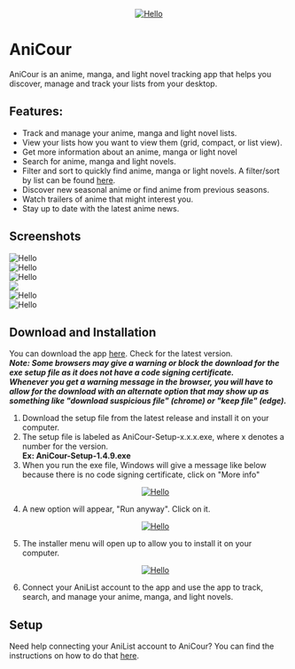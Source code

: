 <p align="center"><a href="#"><img src="https://github.com/ReStartQ/anicour/blob/main/images/banner/AniCourSmall.png" alt="Hello" /></a></p>

# AniCour

AniCour is an anime, manga, and light novel tracking app that helps you discover, manage and track your lists from your desktop.

## Features:

- Track and manage your anime, manga and light novel lists.
- View your lists how you want to view them (grid, compact, or list view).
- Get more information about an anime, manga or light novel
- Search for anime, manga and light novels.
- Filter and sort to quickly find anime, manga or light novels. A filter/sort by list can be found [here](https://github.com/ReStartQ/anicour/blob/main/help/FilterAndSortList.md).
- Discover new seasonal anime or find anime from previous seasons.
- Watch trailers of anime that might interest you.
- Stay up to date with the latest anime news.

## Screenshots

<img src="https://github.com/ReStartQ/anicour/blob/main/images/readme/AniCourGridView3.png?raw=True" alt="Hello" />
<br>
<img src="https://github.com/ReStartQ/anicour/blob/main/images/readme/AniCourSearch.png?raw=True" alt="Hello" />
<br>
<img src="https://github.com/ReStartQ/anicour/blob/main/images/readme/AniCourSeasons.png?raw=True" alt="Hello" />
<br>
<img src="https://github.com/ReStartQ/anicour/blob/main/images/readme/AniCourCompactAndList.png?raw=True"  />
<br>
<img src="https://github.com/ReStartQ/anicour/blob/main/images/readme/AniCourAdvancedSideBySide.png?raw=True" alt="Hello" />
<br>
<img src="https://github.com/ReStartQ/anicour/blob/main/images/readme/AniCourNewsSideBySide.png?raw=True" alt="Hello" />

## Download and Installation

You can download the app [here](https://github.com/ReStartQ/AniCour/releases). Check for the latest version.
<br /> **_Note: Some browsers may give a warning or block the download for the exe setup file as it does not have a code signing certificate._**
<br /> **_Whenever you get a warning message in the browser, you will have to allow for the download with an alternate option that may show up as something like "download suspicious file" (chrome) or "keep file" (edge)._**

1. Download the setup file from the latest release and install it on your computer.
2. The setup file is labeled as AniCour-Setup-x.x.x.exe, where x denotes a number for the version.
   <br/> **Ex: AniCour-Setup-1.4.9.exe**
3. When you run the exe file, Windows will give a message like below because there is no code signing certificate, click on "More info" <p align="center"><a href="#"><img src="https://github.com/ReStartQ/anicour/blob/main/images/help/AniCourNoCodeSigningInitial.png" alt="Hello" /></a></p>
4. A new option will appear, "Run anyway". Click on it. <p align="center"><a href="#"><img src="https://github.com/ReStartQ/anicour/blob/main/images/help/AniCourNoCodeSigning.png" alt="Hello" /></a></p>
5. The installer menu will open up to allow you to install it on your computer. <p align="center"><a href="#"><img src="https://github.com/ReStartQ/anicour/blob/main/images/help/AniCourInstallationMenu2.png" alt="Hello" /></a></p>
6. Connect your AniList account to the app and use the app to track, search, and manage your anime, manga, and light novels.

## Setup

Need help connecting your AniList account to AniCour? You can find the instructions on how to do that [here](https://github.com/ReStartQ/anicour/blob/main/help/Setup.md).
